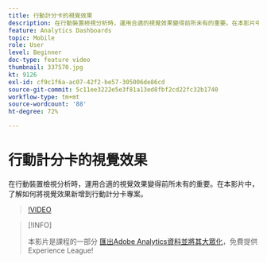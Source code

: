 ```yaml
---
title: 行動計分卡的視覺效果
description: 在行動裝置檢視分析時，運用合適的視覺效果變得前所未有的重要。在本影片中，了解如何將視覺效果新增到行動計分卡專案。
feature: Analytics Dashboards
topic: Mobile
role: User
level: Beginner
doc-type: feature video
thumbnail: 337570.jpg
kt: 9126
exl-id: cf9c1f6a-ac07-42f2-be57-305006de86cd
source-git-commit: 5c11ee3222e5e3f81a13ed8fbf2cd22fc32b1740
workflow-type: tm+mt
source-wordcount: '88'
ht-degree: 72%

---
```


# 行動計分卡的視覺效果

在行動裝置檢視分析時，運用合適的視覺效果變得前所未有的重要。在本影片中，了解如何將視覺效果新增到行動計分卡專案。

>[!VIDEO](https://video.tv.adobe.com/v/337570/?quality=12&learn=on)

>[!INFO]
>
> 本影片是課程的一部分 [匯出Adobe Analytics資料並將其大眾化](https://experienceleague.adobe.com/?recommended=Analytics-A-1-2022.1.democratizing)，免費提供Experience League!